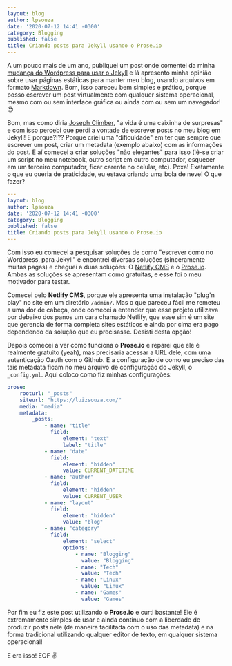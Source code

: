 ```yaml
---
layout: blog
author: lpsouza
date: '2020-07-12 14:41 -0300'
category: Blogging
published: false
title: Criando posts para Jekyll usando o Prose.io
---
```

A um pouco mais de um ano, publiquei um post onde comentei da minha [mudança do Wordpress para usar o Jekyll](https://luizsouza.com/2018/10/10/larguei-o-wordpress/) e lá apresento minha opinião sobre usar páginas estáticas para manter meu blog, usando arquivos em formato [Markdown](https://daringfireball.net/projects/markdown/). Bom, isso pareceu bem simples e prático, porque posso escrever um post virtualmente com qualquer sistema operacional, mesmo com ou sem interface gráfica ou ainda com ou sem um navegador! 😍

Bom, mas como diria [Joseph Climber](https://www.youtube.com/watch?v=d88x4qZ_zKU), "a vida é uma caixinha de surpresas" e com isso percebi que perdi a vontade de escrever posts no meu blog em Jekyll! E porque?!?? Porque criei uma "dificuldade" em ter que sempre que escrever um post, criar um metadata (exemplo abaixo) com as informações do post. E aí comecei a criar soluções "não elegantes" para isso (lê-se criar um script no meu notebook, outro script em outro computador, esquecer em um terceiro computador, ficar carente no celular, etc). Poxa! Exatamente o que eu queria de praticidade, eu estava criando uma bola de neve! O que fazer?

```yaml
---
layout: blog
author: lpsouza
date: '2020-07-12 14:41 -0300'
category: Blogging
published: false
title: Criando posts para Jekyll usando o Prose.io
---
```

Com isso eu comecei a pesquisar soluções de como "escrever como no Wordpress, para Jekyll" e encontrei diversas soluções (sinceramente muitas pagas) e cheguei a duas soluções: O [Netlify CMS](https://netlifycms.org/) e o [Prose.io](https://prose.io/). Ambas as soluções se apresentam como gratuitas, e esse foi o meu motivador para testar.

Comecei pelo **Netlify CMS**, porque ele apresenta uma instalação "plug'n play" no site em um diretório `/admin/`. Mas o que pareceu fácil me remeteu a uma dor de cabeça, onde comecei a entender que esse projeto utilizava por debaixo dos panos um cara chamado Netlify, que esse sim é um site que gerencia de forma completa sites estáticos e ainda por cima era pago dependendo da solução que eu precisasse. Desisti desta opção!

Depois comecei a ver como funciona o **Prose.io** e reparei que ele é realmente gratuito (yeah), mas precisaria acessar a URL dele, com uma autenticação Oauth com o Github. E a configuração de como eu preciso das tais metadata ficam no meu arquivo de configuração do Jekyll, o `_config.yml`. Aqui coloco como fiz minhas configurações:

```yaml
prose:
    rooturl: "_posts"
    siteurl: "https://luizsouza.com/"
    media: "media"
    metadata:
        _posts:
            - name: "title"
              field:
                  element: "text"
                  label: "title"
            - name: "date"
              field:
                  element: "hidden"
                  value: CURRENT_DATETIME
            - name: "author"
              field:
                  element: "hidden"
                  value: CURRENT_USER
            - name: "layout"
              field:
                  element: "hidden"
                  value: "blog"
            - name: "category"
              field:
                  element: "select"
                  options:
                      - name: "Blogging"
                        value: "Blogging"
                      - name: "Tech"
                        value: "Tech"
                      - name: "Linux"
                        value: "Linux"
                      - name: "Games"
                        value: "Games"
```

Por fim eu fiz este post utilizando o **Prose.io** e curti bastante! Ele é extremamente simples de usar e ainda continuo com a liberdade de produzir posts nele (de maneira facilitada com o uso das metadata) e na forma tradicional utilizando qualquer editor de texto, em qualquer sistema operacional!

E era isso! EOF ✌
